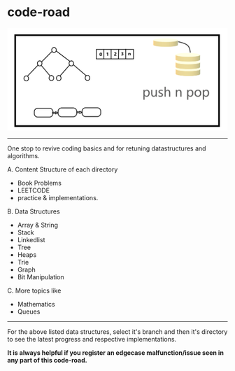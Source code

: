 # code-road

<img src='https://github.com/1aman1/code-road/blob/masterCodeBase/utils/git%20sketches.png'>

***

One stop to revive coding basics and for retuning datastructures and algorithms.

A. Content Structure of each directory
   * Book Problems
   * LEETCODE
   * practice & implementations. 
   
B. Data Structures
   * Array & String
   * Stack
   * Linkedlist
   * Tree
   * Heaps
   * Trie
   * Graph
   * Bit Manipulation

C. More topics like
   * Mathematics
   * Queues
   
***

For the above listed data structures, select it's branch and then it's directory to see the latest progress and respective implementations.

__It is always helpful if you register an edgecase malfunction/issue seen in any part of this code-road.__
